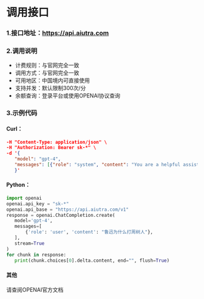 # 调用接口
### 1.接口地址：https://api.aiutra.com
### 2.调用说明
- 计费规则：与官网完全一致
- 调用方式：与官网完全一致 
- 可用地区：中国境内可直接使用 
- 支持并发：默认限制300次/分
- 余额查询：登录平台或使用OPENAI协议查询 
### 3.示例代码
#### Curl：
 ```json
-H "Content-Type: application/json" \
-H "Authorization: Bearer sk-*" \
-d '{
    "model": "gpt-4",
    "messages": [{"role": "system", "content": "You are a helpful assistant."}, {"role": "user", "content": "鲁迅为什么打周树人"}]
    }'
 ```
#### Python：
 ```python
import openai
openai.api_key = "sk-*"
openai.api_base = "https://api.aiutra.com/v1"
response = openai.ChatCompletion.create(
    model='gpt-4',
    messages=[
        {'role': 'user', 'content': "鲁迅为什么打周树人"},
    ],
    stream=True
)
for chunk in response:
    print(chunk.choices[0].delta.content, end="", flush=True)
 ```
#### 其他
请查阅OPENAI官方文档